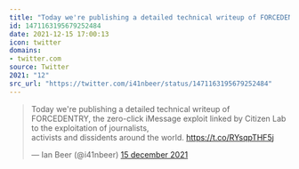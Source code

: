 ```yaml
---
title: "Today we're publishing a detailed technical writeup of FORCEDENTRY, the zero-click iMessage exploit ..."
id: 1471163195679252484
date: 2021-12-15 17:00:13
icon: twitter
domains:
- twitter.com
source: Twitter
2021: "12"
src_url: "https://twitter.com/i41nbeer/status/1471163195679252484"
---
```

<blockquote class="twitter-tweet" data-lang="nl" data-dnt="true"><p lang="en" dir="ltr">Today we&#39;re publishing a detailed technical writeup of FORCEDENTRY, the zero-click iMessage exploit linked by Citizen Lab to the exploitation of journalists,<br>activists and dissidents around the world. <a href="https://t.co/RYsqpTHF5j">https://t.co/RYsqpTHF5j</a></p>&mdash; Ian Beer (@i41nbeer) <a href="https://twitter.com/i41nbeer/status/1471163195679252484?ref_src=twsrc%5Etfw">15 december 2021</a></blockquote>
<script async src="https://platform.twitter.com/widgets.js" charset="utf-8"></script>

